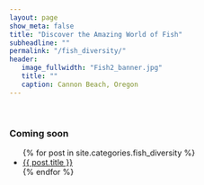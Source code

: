 ```yaml
---
layout: page
show_meta: false
title: "Discover the Amazing World of Fish"
subheadline: ""
permalink: "/fish_diversity/"
header:
   image_fullwidth: "Fish2_banner.jpg"
   title: ""
   caption: Cannon Beach, Oregon
---
```

<br>
<h3>Coming soon</h3>

<ul>
    {% for post in site.categories.fish_diversity %}
    <li><a href="{{ site.url }}{{ post.url }}">{{ post.title }}</a></li>
    {% endfor %}
</ul>